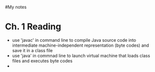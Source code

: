 # My notes  
# Ch. 1 Reading  
- use 'javac' in command line to compile Java source code into intermediate machine-independent representation (byte codes) and save it in a class file
- use 'java' in commnad line to launch virtual machine that loads class files and executes byte codes
- 
